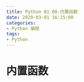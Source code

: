 ```yaml
---
title: Python 01-00-内置函数
date: 2020-03-01 16:15:00  
categories:  
- Python 编程  
tags:  
- Python
---
```


# 内置函数
